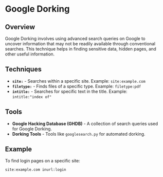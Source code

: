 # Google Dorking

## Overview
Google Dorking involves using advanced search queries on Google to uncover information that may not be readily available through conventional searches. This technique helps in finding sensitive data, hidden pages, and other useful information.

## Techniques
- **`site:`** - Searches within a specific site. Example: `site:example.com`
- **`filetype:`** - Finds files of a specific type. Example: `filetype:pdf`
- **`intitle:`** - Searches for specific text in the title. Example: `intitle:"index of"`

## Tools
- **Google Hacking Database (GHDB)** - A collection of search queries used for Google Dorking.
- **Dorking Tools** - Tools like `googlesearch.py` for automated dorking.

## Example
To find login pages on a specific site:
```plaintext
site:example.com inurl:login

